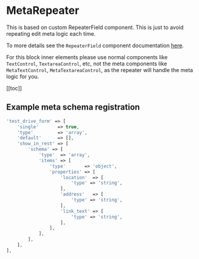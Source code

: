 # MetaRepeater

This is based on custom RepeaterField component. This is just to avoid repeating edit meta logic each time.

To more details see the `RepeaterField` component documentation [here](./../../components/repeater/readme.md).

For this block inner elements please use normal components like `TextControl`, `TextareaControl`, etc, not the meta components like `MetaTextControl`, `MetaTextareaControl`, as the repeater will handle the meta logic for you.

[[toc]]
## Example meta schema registration

```php
'test_drive_form' => [
	'single'       => true,
	'type'         => 'array',
	'default'      => [],
	'show_in_rest' => [
		'schema' => [
			'type'  => 'array',
			'items' => [
				'type'       => 'object',
				'properties' => [
					'location'  => [
						'type' => 'string',
					],
					'address'   => [
						'type' => 'string',
					],
					'link_text' => [
						'type' => 'string',
					],
				],
			],
		],
	],
],
```

